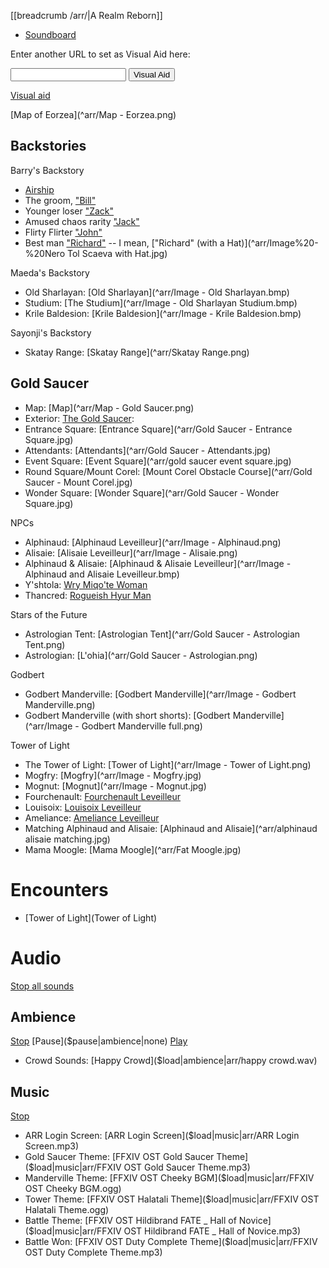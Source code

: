 [[breadcrumb /arr/|A Realm Reborn]]

<script type="module">
    import {init_links, init_visual_aid} from "/static/js/common/visual_aid_backend.js";
    init_links();
    init_visual_aid();
</script>

* [Soundboard](Soundboard)

Enter another URL to set as Visual Aid here:

<input type="text" id="custom_visual_aid_url"> <button id="custom_visual_aid_button">Visual Aid</button>

[Visual aid](/visual_aid)

[Map of Eorzea](^arr/Map - Eorzea.png)

## Backstories

Barry's Backstory

- [Airship](^arr/Airship.bmp)
- The groom, ["Bill"](^arr/Image%20-%20Roger.jpg)
- Younger loser ["Zack"](^arr/Image%20-%20Abram.jpg)
- Amused chaos rarity ["Jack"](^arr/Image%20-%20Noah.jpg)
- Flirty Flirter ["John"](^arr/Image%20-%20Emmet.jpg)
- Best man ["Richard"](^arr/Image%20-%20Nero%20Tol%20Scaeva.jpg) -- I mean, ["Richard" (with a Hat)](^arr/Image%20-%20Nero Tol Scaeva with Hat.jpg)

Maeda's Backstory

- Old Sharlayan: [Old Sharlayan](^arr/Image - Old Sharlayan.bmp)
- Studium: [The Studium](^arr/Image - Old Sharlayan Studium.bmp)
- Krile Baldesion: [Krile Baldesion](^arr/Image - Krile Baldesion.bmp)

Sayonji's Backstory

- Skatay Range: [Skatay Range](^arr/Skatay Range.png)

## Gold Saucer

- Map: [Map](^arr/Map - Gold Saucer.png)
- Exterior: [The Gold Saucer](^arr/Gold%20Saucer%20exterior.jpg):
- Entrance Square: [Entrance Square](^arr/Gold Saucer - Entrance Square.jpg)
- Attendants: [Attendants](^arr/Gold Saucer - Attendants.jpg)
- Event Square: [Event Square](^arr/gold saucer event square.jpg)
- Round Square/Mount Corel: [Mount Corel Obstacle Course](^arr/Gold Saucer - Mount Corel.jpg)
- Wonder Square: [Wonder Square](^arr/Gold Saucer - Wonder Square.jpg)

NPCs

- Alphinaud: [Alphinaud Leveilleur](^arr/Image - Alphinaud.png) 
- Alisaie: [Alisaie Leveilleur](^arr/Image - Alisaie.png)
- Alphinaud & Alisaie: [Alphinaud & Alisaie Leveilleur](^arr/Image - Alphinaud and Alisaie Leveilleur.bmp)
- Y'shtola: [Wry Miqo'te Woman](^arr/Yshtola.jpg)
- Thancred: [Rogueish Hyur Man](^arr/thancred.jpg)

Stars of the Future

- Astrologian Tent: [Astrologian Tent](^arr/Gold Saucer - Astrologian Tent.png)
- Astrologian: [L'ohia](^arr/Gold Saucer - Astrologian.png)

Godbert

- Godbert Manderville: [Godbert Manderville](^arr/Image - Godbert Manderville.png)
- Godbert Manderville (with short shorts): [Godbert Manderville](^arr/Image - Godbert Manderville full.png)

Tower of Light

- The Tower of Light: [Tower of Light](^arr/Image - Tower of Light.png)
- Mogfry: [Mogfry](^arr/Image - Mogfry.jpg)
- Mognut: [Mognut](^arr/Image - Mognut.jpg)
- Fourchenault: [Fourchenault Leveilleur](^arr/Fourchenault.jpg)
- Louisoix: [Louisoix Leveilleur](^arr/Louisoix.png)
- Ameliance: [Ameliance Leveilleur](^arr/Ameliance.jpg)
- Matching Alphinaud and Alisaie: [Alphinaud and Alisaie](^arr/alphinaud alisaie matching.jpg)
- Mama Moogle: [Mama Moogle](^arr/Fat Moogle.jpg)

# Encounters

* [Tower of Light](Tower of Light)

# Audio

[Stop all sounds]($stop|all|none)

## Ambience

[Stop]($stop|ambience|none) [Pause]($pause|ambience|none) [Play]($play|ambience|none)

* Crowd Sounds: [Happy Crowd]($load|ambience|arr/happy crowd.wav)

## Music

[Stop]($stop|music|none)

* ARR Login Screen: [ARR Login Screen]($load|music|arr/ARR Login Screen.mp3)
* Gold Saucer Theme: [FFXIV OST Gold Saucer Theme]($load|music|arr/FFXIV OST Gold Saucer Theme.mp3)
* Manderville Theme: [FFXIV OST Cheeky BGM]($load|music|arr/FFXIV OST Cheeky BGM.ogg)
* Tower Theme: [FFXIV OST Halatali Theme]($load|music|arr/FFXIV OST Halatali Theme.ogg)
* Battle Theme: [FFXIV OST Hildibrand FATE _ Hall of Novice]($load|music|arr/FFXIV OST Hildibrand FATE _ Hall of Novice.mp3)
* Battle Won: [FFXIV OST Duty Complete Theme]($load|music|arr/FFXIV OST Duty Complete Theme.mp3)
